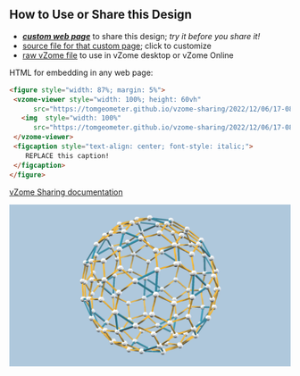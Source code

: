 
## How to Use or Share this Design

 - [***custom web page***][post] to share this design; *try it before you share it!*
 - [source file for that custom page][source]; click to customize
 - [raw vZome file][raw] to use in vZome desktop or vZome Online
 
 HTML for embedding in any web page:
 ```html
<figure style="width: 87%; margin: 5%">
  <vzome-viewer style="width: 100%; height: 60vh"
       src="https://tomgeometer.github.io/vzome-sharing/2022/12/06/17-08-34-XZonohedron/XZonohedron.vZome" >
    <img  style="width: 100%"
       src="https://tomgeometer.github.io/vzome-sharing/2022/12/06/17-08-34-XZonohedron/XZonohedron.png" >
  </vzome-viewer>
  <figcaption style="text-align: center; font-style: italic;">
     REPLACE this caption!
  </figcaption>
</figure>
 ```

[vZome Sharing documentation](https://vzome.github.io/vzome/sharing.html#how-it-works)

![Image](<XZonohedron.png>)


[post]: <https://tomgeometer.github.io/vzome-sharing/2022/12/06/XZonohedron-17-08-34.html>
[source]: <https://github.com/tomgeometer/vzome-sharing/edit/main/_posts/2022-12-06-XZonohedron-17-08-34.md>
[raw]: <https://raw.githubusercontent.com/tomgeometer/vzome-sharing/main/2022/12/06/17-08-34-XZonohedron/XZonohedron.vZome>